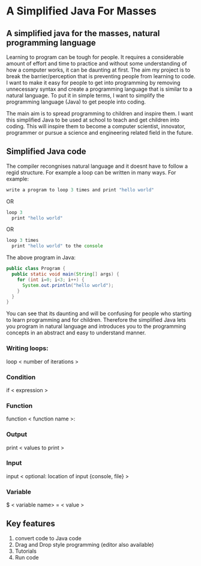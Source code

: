 # A Simplified Java For Masses
## A simplified java for the masses, natural programming language

Learning to program can be tough for people. It requires a considerable amount of effort and time to
practice and without some understanding of how a computer works, it can be daunting at first. The
aim my project is to break the barrier/perception that is preventing people from learning to code. I
want to make it easy for people to get into programming by removing unnecessary syntax and create
a programming language that is similar to a natural language. To put it in simple terms, I want to
simplify the programming language (Java) to get people into coding.


The main aim is to spread programming to children and inspire them. I want this simplified Java to be
used at school to teach and get children into coding. This will inspire them to become a computer
scientist, innovator, programmer or pursue a science and engineering related field in the future.


## Simplified Java code
The compiler recongnises natural language and it doesnt have to follow a regid structure. For example a loop can be written in many ways. For example:

```javascript
write a program to loop 3 times and print "hello world"
```

OR
```javascript
loop 3
  print "hello world"
```
OR

```javascript
loop 3 times
  print "hello world" to the console
```
The above program in Java:

```java
public class Program {
  public static void main(String[] args) {
    for (int i=0; i<3; i++) {
      System.out.println("hello world");
    }
  }
}
```
You can see that its daunting and will be confusing for people who starting to learn programming and for children. Therefore the simplified Java lets you program in natural language and introduces you to the programming concepts in an abstract and easy to understand manner.

### Writing loops:
loop &lt; number of iterations &gt;

### Condition
if &lt; expression &gt;

### Function
function &lt; function name &gt;:

### Output
print &lt; values to print &gt;

### Input
input &lt; optional: location of input {console, file} &gt;

### Variable
$ &lt; variable name> = &lt; value &gt;

## Key features
1. convert code to Java code
2. Drag and Drop style programming (editor also available)
3. Tutorials
4. Run code
